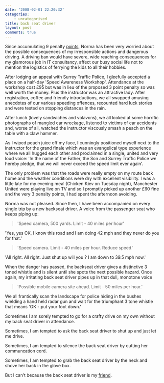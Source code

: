 ```yaml
---
date: '2008-02-01 22:20:32'
categories:
    - uncategorised
title: back seat driver
layout: post
comments: true
---
```


Since accumulating 9 penalty
[points](http://www.nbrightside.com/blog/2007/12/22/seasons-greetings/),
Norma has been very worried about the possible consequences of my
irresponsible actions and dangerous driving. A driving ban would have
severe, wide reaching consequences for my glamorous job in IT
consultancy, affect our busy social life not to mention the logistics of
ferrying the kids to all their hobbies.

After lodging an appeal with Surrey Traffic Police, I gleefully accepted
a place on a half-day 'Speed Awareness Workshop'. Attendance at the
workshop cost &pound;95 but was in lieu of the proposed 3 point penalty so was
well worth the money. Plus the instructor was an attractive lady. After
registration, coffee and friendly introductions, we all swapped amusing
anecdotes of our various speeding offences, recounted hard luck stories
and were tested on stopping distances in the rain.

After lunch (lovely sandwiches and volavons), we all looked at some
horrific photographs of mangled car wreckage, listened to victims of car
accidents and, worse of all, watched the instructor viscously smash a
peach on the table with a claw hammer.

As I wiped peach juice off my face, I cunningly positioned myself next
to the instructor for the grand finale which was an evangelical type
experience where we all hugged each other and proclaimed in a single,
united and very loud voice: 'In the name of the Father, the Son and
Surrey Traffic Police we hereby pledge, that we will never exceed the
speed limit ever again'.

The only problem was that the roads were really empty on my route back
home and the weather conditions were dry with excellent visibility. I
was a little late for my evening meal (Chicken Kiev on Tuesday night),
Manchester United were playing live on TV and so I promptly picked up
another &pound;60 fine and the very 3 penalty points, I had spent the
afternoon avoiding.

Norma was not pleased. Since then, I have been accompanied on every
single trip by a new backseat driver. A voice from the passenger seat
who keeps piping up:
> 'Speed camera, 500 yards. Limit - 40 miles per hour'

'Yes, yes OK, I know this road and I am doing 42 mph and they never do
you for that.'
> 'Speed camera. Limit - 40 miles per hour. Reduce speed.'

'All right. All right. Just shut up will you ? I am down to 39.5 mph
now.'

When the danger has passed, the backseat driver gives a distinctive 3
toned whistle and is silent until she spots the next possible hazard.
Once again, my irritating back seat driver pipes up in that dull,
monotone voice
> 'Possible mobile camera site ahead. Limit - 50 miles per hour.'

We all frantically scan the landscape for police hiding in the bushes
wielding a hand held radar gun and wait for the triumphant 3 tone
whistle that means 'OK - put your foot down.'

Sometimes I am sorely tempted to go for a crafty drive on my own without
my back seat driver in attendance.

Sometimes, I am tempted to ask the back seat driver to shut up and just
let me drive.

Sometimes, I am tempted to silence the back seat driver by cutting her
communcation cord.

Sometimes, I am tempted to grab the back seat driver by the neck and
shove her back in the glove box.

But I can't because the back seat driver is my
[friend](http://www.activegps.co.uk/novus-delta.htm).
